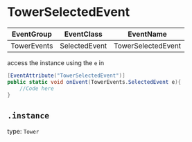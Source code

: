 # TowerSelectedEvent
EventGroup |EventClass   |EventName
-----------|-------------|---------
TowerEvents|SelectedEvent|TowerSelectedEvent


access the instance using the `e` in

```cs
[EventAttribute("TowerSelectedEvent")]
public static void onEvent(TowerEvents.SelectedEvent e){
    //Code here
}
```


## `.instance`
type: `Tower`
